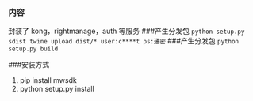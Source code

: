 ### 内容
封装了 kong，rightmanage，auth 等服务
###产生分发包
``
python setup.py sdist
twine upload dist/*
user:c****t
ps:通密
``
###产生分发包
``
python setup.py build
``

###安装方式
1. pip install mwsdk
2. python setup.py install
